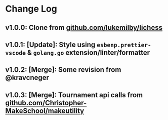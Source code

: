 # Change Log

## v1.0.0: Clone from [github.com/lukemilby/lichess](github.com/lukemilby/lichess)

## v1.0.1: [Update]: Style using `esbenp.prettier-vscode` & `golang.go` extension/linter/formatter

## v1.0.2: [Merge]: Some revision from @kravcneger

## v1.0.3: [Merge]: Tournament api calls from [github.com/Christopher-MakeSchool/makeutility](github.com/Christopher-MakeSchool/makeutility)

<!-- ## v1.0.4:  -->

<!-- ## v1.0.5:  -->

<!-- ## v1.0.6:  -->

